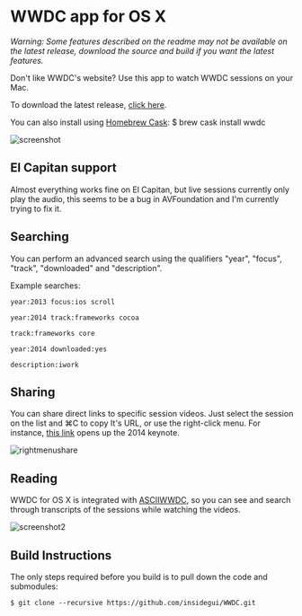 # WWDC app for OS X

*Warning: Some features described on the readme may not be available on the latest release, download the source and build if you want the latest features.*

Don't like WWDC's website? Use this app to watch WWDC sessions on your Mac.

To download the latest release, [click here](https://github.com/insidegui/WWDC/blob/master/Releases/WWDC_latest.zip?raw=true).

You can also install using [Homebrew Cask](http://caskroom.io):
	$ brew cask install wwdc

![screenshot](https://raw.githubusercontent.com/insidegui/WWDC/master/screenshots/screenshot.png)

## El Capitan support

Almost everything works fine on El Capitan, but live sessions currently only play the audio, this seems to be a bug in AVFoundation and I'm currently trying to fix it. 

## Searching

You can perform an advanced search using the qualifiers "year", "focus", "track", "downloaded" and "description".

Example searches:

	year:2013 focus:ios scroll

	year:2014 track:frameworks cocoa

	track:frameworks core
	
	year:2014 downloaded:yes
	
	description:iwork
	
## Sharing

You can share direct links to specific session videos. Just select the session on the list and ⌘C to copy It's URL, or use the right-click menu. For instance, [this link](wwdc://2014/101) opens up the 2014 keynote.

![rightmenushare](https://raw.githubusercontent.com/insidegui/WWDC/master/screenshots/rightmenushare.png)

## Reading

WWDC for OS X is integrated with [ASCIIWWDC](http://asciiwwdc.com), so you can see and search through transcripts of the sessions while watching the videos.

![screenshot2](https://raw.githubusercontent.com/insidegui/WWDC/master/screenshots/screenshot2.png)

## Build Instructions

The only steps required before you build is to pull down the code and submodules:

	$ git clone --recursive https://github.com/insidegui/WWDC.git
